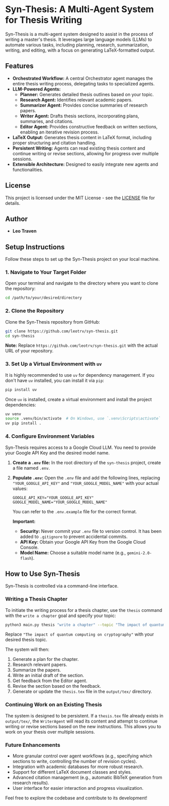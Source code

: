 # Syn-Thesis: A Multi-Agent System for Thesis Writing

Syn-Thesis is a multi-agent system designed to assist in the process of writing a master's thesis. It leverages large language models (LLMs) to automate various tasks, including planning, research, summarization, writing, and editing, with a focus on generating LaTeX-formatted output.

## Features

*   **Orchestrated Workflow:** A central Orchestrator agent manages the entire thesis writing process, delegating tasks to specialized agents.
*   **LLM-Powered Agents:**
    *   **Planner:** Generates detailed thesis outlines based on your topic.
    *   **Research Agent:** Identifies relevant academic papers.
    *   **Summarizer Agent:** Provides concise summaries of research papers.
    *   **Writer Agent:** Drafts thesis sections, incorporating plans, summaries, and citations.
    *   **Editor Agent:** Provides constructive feedback on written sections, enabling an iterative revision process.
*   **LaTeX Output:** Generates thesis content in LaTeX format, including proper structuring and citation handling.
*   **Persistent Writing:** Agents can read existing thesis content and continue writing or revise sections, allowing for progress over multiple sessions.
*   **Extensible Architecture:** Designed to easily integrate new agents and functionalities.

## License

This project is licensed under the MIT License - see the [LICENSE](LICENSE) file for details.

## Author

*   **Leo Traven**

## Setup Instructions

Follow these steps to set up the Syn-Thesis project on your local machine.

### 1. Navigate to Your Target Folder

Open your terminal and navigate to the directory where you want to clone the repository:

```bash
cd /path/to/your/desired/directory
```

### 2. Clone the Repository

Clone the Syn-Thesis repository from GitHub:

```bash
git clone https://github.com/leotrv/syn-thesis.git
cd syn-thesis
```
**Note:** Replace `https://github.com/leotrv/syn-thesis.git` with the actual URL of your repository.

### 3. Set Up a Virtual Environment with `uv`

It is highly recommended to use `uv` for dependency management. If you don't have `uv` installed, you can install it via `pip`:

```bash
pip install uv
```

Once `uv` is installed, create a virtual environment and install the project dependencies:

```bash
uv venv
source .venv/bin/activate  # On Windows, use `.venv\Scripts\activate`
uv pip install .
```

### 4. Configure Environment Variables

Syn-Thesis requires access to a Google Cloud LLM. You need to provide your Google API Key and the desired model name.

1.  **Create a `.env` file:** In the root directory of the `syn-thesis` project, create a file named `.env`.
2.  **Populate `.env`:** Open the `.env` file and add the following lines, replacing `"YOUR_GOOGLE_API_KEY"` and `"YOUR_GOOGLE_MODEL_NAME"` with your actual values:

    ```
    GOOGLE_API_KEY="YOUR_GOOGLE_API_KEY"
    GOOGLE_MODEL_NAME="YOUR_GOOGLE_MODEL_NAME"
    ```

    You can refer to the `.env.example` file for the correct format.

    **Important:**
    *   **Security:** Never commit your `.env` file to version control. It has been added to `.gitignore` to prevent accidental commits.
    *   **API Key:** Obtain your Google API Key from the Google Cloud Console.
    *   **Model Name:** Choose a suitable model name (e.g., `gemini-2.0-flash`).

## How to Use Syn-Thesis

Syn-Thesis is controlled via a command-line interface.

### Writing a Thesis Chapter

To initiate the writing process for a thesis chapter, use the `thesis` command with the `write a chapter` goal and specify your topic:

```bash
python3 main.py thesis "write a chapter" --topic "The impact of quantum computing on cryptography"
```

Replace `"The impact of quantum computing on cryptography"` with your desired thesis topic.

The system will then:
1.  Generate a plan for the chapter.
2.  Research relevant papers.
3.  Summarize the papers.
4.  Write an initial draft of the section.
5.  Get feedback from the Editor agent.
6.  Revise the section based on the feedback.
7.  Generate or update the `thesis.tex` file in the `output/tex/` directory.

### Continuing Work on an Existing Thesis

The system is designed to be persistent. If a `thesis.tex` file already exists in `output/tex/`, the `WriterAgent` will read its content and attempt to continue writing or revise sections based on the new instructions. This allows you to work on your thesis over multiple sessions.

### Future Enhancements

*   More granular control over agent workflows (e.g., specifying which sections to write, controlling the number of revision cycles).
*   Integration with academic databases for more robust research.
*   Support for different LaTeX document classes and styles.
*   Advanced citation management (e.g., automatic BibTeX generation from research results).
*   User interface for easier interaction and progress visualization.

Feel free to explore the codebase and contribute to its development!
